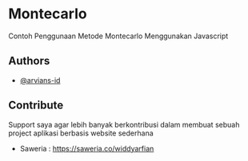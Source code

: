 # Montecarlo
Contoh Penggunaan Metode Montecarlo Menggunakan Javascript

## Authors

- [@arvians-id](https://www.github.com/arvians-id)

## Contribute
Support saya agar lebih banyak berkontribusi dalam membuat sebuah project aplikasi berbasis website sederhana

- Saweria : https://saweria.co/widdyarfian

